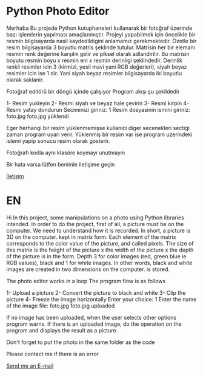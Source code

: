 # Python Photo Editor

Merhaba
Bu projede Python kutuphaneleri kullanarak bir fotoğraf üzerinde bazı işlemlerin yapılması
amaçlanmıştır. Projeyi yapabilmek için öncelikle bir resmin bilgisayarda
nasil kaydedildigini anlamamız gerekmektedir. Özetle bir resim bilgisayarda 3 boyutlu
matris şeklinde tutulur. Matrisin her bir elemanı resmin renk değerine karşılık gelir ve
piksel olarak adlandirilir. Bu matrisin boyutu resmin boyu x resmin eni x resmin derinligi
şeklindedir. Derinlik renkli resimler icin 3 (kirmizi, yesil mavi yani RGB değerleri), siyah
beyaz resimler icin ise 1 dir. Yani siyah beyaz resimler bilgisayarda iki boyutlu olarak
saklanir.

Fotoğraf editörü bir döngü içinde çalışıyor Program akışı şu şekildedir

1- Resim yukleyin
2- Resmi siyah ve beyaz hale çevirin
3- Resmi kirpin
4- Resmi yatay dondurun
Seciminizi giriniz: 1
Resim dosyasinin ismini giriniz: foto.jpg
foto.jpg yüklendi

Eger herhangi bir resim yüklenmemişse kullanici diger secenekleri sectigi zaman
program uyari verir. Yüklenmiş bir resim var ise program uzerindeki islemi yapip
sonucu resim olarak gosterir.

Fotoğrafı kodla aynı klasöre koymayı unutmayın

 Bir hata varsa lütfen benimle iletişime geçin
 
 [İletişim](mailto:stgytb34@gmail.com)

# EN

Hi 
In this project, some manipulations on a photo using Python libraries
intended. In order to do the project, first of all, a picture must be on the computer.
We need to understand how it is recorded. In short, a picture is 3D on the computer.
kept in matrix form. Each element of the matrix corresponds to the color value of the picture, and
called pixels. The size of this matrix is ​​the height of the picture x the width of the picture x the depth of the picture
is in the form. Depth 3 for color images (red, green blue ie RGB values), black
and 1 for white images. In other words, black and white images are created in two dimensions on the computer.
is stored.

The photo editor works in a loop The program flow is as follows

1- Upload a picture
2- Convert the picture to black and white
3- Clip the picture
4- Freeze the image horizontally
Enter your choice: 1
Enter the name of the image file: foto.jpg
foto.jpg uploaded

If no image has been uploaded, when the user selects other options
program warns. If there is an uploaded image, do the operation on the program and
displays the result as a picture.

Don't forget to put the photo in the same folder as the code

 Please contact me if there is an error
 
 [Send me an E-mail](mailto:stgytb34@gmail.com)

